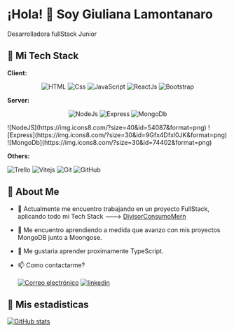 
# ¡Hola! 👋 Soy Giuliana Lamontanaro

Desarrolladora fullStack Junior


## 🚀 Mi Tech Stack

**Client:** 
<p align="center">
  <img src="https://img.icons8.com/?size=30&id=46605&format=png" alt="HTML">
  <img src="https://img.icons8.com/?size=30&id=107497&format=png" alt="Css">
  <img src="https://img.icons8.com/?size=30&id=gYCTehfTlYk5&format=png" alt="JavaScript">
  <img src="https://img.icons8.com/?size=30&id=lVitPDXqQKP8&format=png" alt="ReactJs">
  <img src="https://img.icons8.com/?size=30&id=LPItodDU262T&format=png" alt="Bootstrap">
</p>



**Server:** 
<p align="center">
  <img src= "https://img.icons8.com/?size=40&id=54087&format=png" alt="NodeJs">
  <img src= "https://img.icons8.com/?size=30&id=9Gfx4Dfxl0JK&format=png" alt="Express">
  <img src= "https://img.icons8.com/?size=30&id=74402&format=png" alt="MongoDb">
  
</p>
![NodeJS](https://img.icons8.com/?size=40&id=54087&format=png) 
![Express](https://img.icons8.com/?size=30&id=9Gfx4Dfxl0JK&format=png)
![MongoDb](https://img.icons8.com/?size=30&id=74402&format=png)


**Others:**

![Trello](https://img.icons8.com/?size=40&id=HxCJ3JvA06ml&format=png)
![Vitejs](https://img.icons8.com/?size=30&id=43169&format=png)
![Git](https://img.icons8.com/?size=30&id=20906&format=png)
![GitHub](https://img.icons8.com/?size=40&id=118557&format=png)

## 🚀  About Me


- 🔭 Actualmente me encuentro trabajando en un proyecto FullStack, aplicando todo mi Tech Stack ---> [DivisorConsumoMern](https://github.com/lamontanarog/DivisorConsumoMern)
- 🌱 Me encuentro aprendiendo a medida que avanzo con mis proyectos MongoDB junto a Moongose.
- 🤔 Me gustaria aprender proximamente TypeScript.

- 📫 Como contactarme?
<br> <br>
[![Correo electrónico](https://img.shields.io/badge/Correo-white?style=for-the-badge&logo=gmail)](mailto:lamontanarog@gmail.com?Subject=Agenda%20De%20Entrevista%20Para:)
[![linkedin](https://img.shields.io/badge/linkedin-0A66C2?style=for-the-badge&logo=linkedin&logoColor=white)](https://www.linkedin.com/in/giuliana-lamontanaro-432a2a223)


## 🚀 Mis estadisticas

[![GitHub stats](https://github-readme-stats.vercel.app/api/top-langs/?username=lamontanarog&theme=cobalt&show_icons=true&layout=compact)](https://github.com/lamontanarog)



